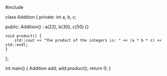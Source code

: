 #include <iostream>

class Addition {
private:
    int a, b, c;

public:
    Addition() : a(22), b(30), c(50) {}

    void product() {
        std::cout << "The product of the integers is: " << (a * b * c) << std::endl;
    }
};

int main() {
    Addition add;
    add.product();
    return 0;
}
